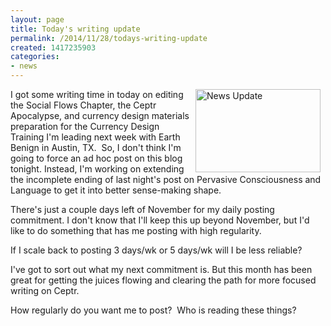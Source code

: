```yaml
---
layout: page
title: Today's writing update
permalink: /2014/11/28/todays-writing-update
created: 1417235903
categories:
- news
---
```


<img alt="News Update" src="http://www.artbrock.com{{ site.urlimg }}update.jpg" style="width: 200px; height: 133px; float: right; margin-left: 8px; margin-right: 8px;">I got some writing time in today on editing the Social Flows Chapter, the Ceptr Apocalypse, and currency design materials preparation for the Currency Design Training I'm leading next week with Earth Benign in Austin, TX. &nbsp;So, I don't think I'm going to force an ad hoc post on this blog tonight. Instead, I'm working on extending the incomplete ending of last night's post on Pervasive Consciousness and Language to get it into better sense-making shape.

There's just a couple days left of November for my daily posting commitment. I don't know that I'll keep this up beyond November, but I'd like to do something that has me posting with high regularity.

<!--break-->

If I scale back to posting 3 days/wk or 5 days/wk will I be less reliable?

I've got to sort out what my next commitment is. But this month has been great for getting the juices flowing and clearing the path for more focused writing on Ceptr.

How regularly do you want me to post? &nbsp;Who is reading these things?


